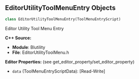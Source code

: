 ## EditorUtilityToolMenuEntry Objects

```python
class EditorUtilityToolMenuEntry(ToolMenuEntryScript)
```

Editor Utility Tool Menu Entry

**C++ Source:**

- **Module**: Blutility
- **File**: EditorUtilityToolMenu.h

**Editor Properties:** (see get_editor_property/set_editor_property)

- ``data`` (ToolMenuEntryScriptData):  [Read-Write]

<a id="unreal.EditorUtilityToolMenuSection"></a>